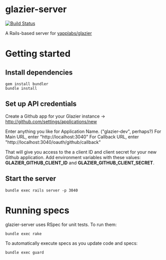 glazier-server
==============
[![Build Status](https://travis-ci.org/yapplabs/glazier-server.png?branch=master)](https://travis-ci.org/yapplabs/glazier-server)

A Rails-based server for [yapplabs/glazier](https://github.com/yapplabs/glazier)

# Getting started

## Install dependencies

````
gem install bundler
bundle install
````

## Set up API credentials

Create a Github app for your Glazier instance
 -> http://github.com/settings/applications/new

Enter anything you like for Application Name. ("glazier-dev", perhaps?)
For Main URL, enter "http://localhost:3040"
For Callback URL, enter "http://localhost:3040/oauth/github/callback"

That will give you access to the a client ID and client secret for your new Github application. Add environment variables with these values: **GLAZIER_GITHUB_CLIENT_ID** and **GLAZIER_GITHUB_CLIENT_SECRET**.

## Start the server

    bundle exec rails server -p 3040

# Running specs

glazier-server uses RSpec for unit tests. To run them:

    bundle exec rake

To automatically execute specs as you update code and specs:

    bundle exec guard
